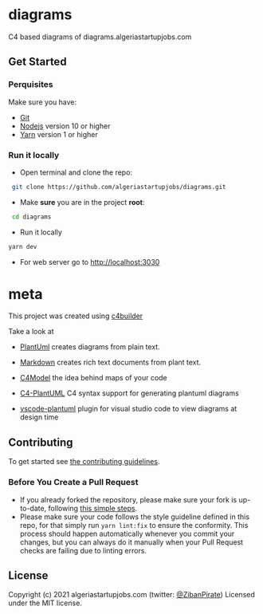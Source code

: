 # diagrams

C4 based diagrams of diagrams.algeriastartupjobs.com

## Get Started

### Perquisites

Make sure you have:

- [Git](https://git-scm.com/)
- [Nodejs](https://nodejs.org/) version 10 or higher
- [Yarn](https://yarnpkg.com/) version 1 or higher

### Run it locally

- Open terminal and clone the repo:

```sh
 git clone https://github.com/algeriastartupjobs/diagrams.git
```

- Make **sure** you are in the project **root**:

```sh
 cd diagrams
```

- Run it locally

```sh
yarn dev
```

- For web server go to <http://localhost:3030>

# meta

This project was created using [c4builder](https://adrianvlupu.github.io/C4-Builder/)

Take a look at

- [PlantUml](http://plantuml.com/) creates diagrams from plain text.

- [Markdown](https://guides.github.com/features/mastering-markdown/) creates rich text documents from plant text.

- [C4Model](https://c4model.com/) the idea behind maps of your code

- [C4-PlantUML](https://github.com/RicardoNiepel/C4-PlantUML) C4 syntax support for generating plantuml diagrams

- [vscode-plantuml](https://github.com/qjebbs/vscode-plantuml) plugin for visual studio code to view diagrams at design time

## Contributing

To get started see [the contributing guidelines](https://github.com/algeriastartupjobs/diagrams/blob/main/.github/CONTRIBUTING.md).

### Before You Create a Pull Request

- If you already forked the repository, please make sure your fork is up-to-date, following [this simple steps](https://www.dzcode.io/Learn/Git_Basics/Syncing_An_Old_Forked_Repository_With_Upstream).
- Please make sure your code follows the style guideline defined in this repo, for that simply run `yarn lint:fix` to ensure the conformity. This process should happen automatically whenever you commit your changes, but you can always do it manually when your Pull Request checks are failing due to linting errors.

## License

Copyright (c) 2021 algeriastartupjobs.com (twitter: [@ZibanPirate](https://twitter.com/ZibanPirate)) Licensed under the MIT license.

